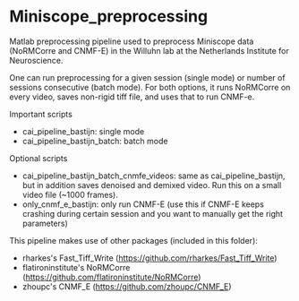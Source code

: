 # Miniscope_preprocessing
Matlab preprocessing pipeline used to preprocess Miniscope data (NoRMCorre and CNMF-E) in the Willuhn lab at the Netherlands Institute for Neuroscience. 

One can run preprocessing for a given session (single mode) or number of sessions consecutive (batch mode). 
For both options, it runs NoRMCorre on every video, saves non-rigid tiff file, and uses that to run CNMF-e. 

Important scripts
- cai_pipeline_bastijn: single mode
- cai_pipeline_bastijn_batch: batch mode

Optional scripts
- cai_pipeline_bastijn_batch_cnmfe_videos: same as cai_pipeline_bastijn, but in addition saves denoised and demixed video. Run this on a small video file (~1000 frames).
- only_cnmf_e_bastijn: only run CNMF-E (use this if CNMF-E keeps crashing during certain session and you want to manually get the right parameters)

This pipeline makes use of other packages (included in this folder):
- rharkes's Fast_Tiff_Write (https://github.com/rharkes/Fast_Tiff_Write)
- flatironinstitute's NoRMCorre (https://github.com/flatironinstitute/NoRMCorre)
- zhoupc's CNMF_E (https://github.com/zhoupc/CNMF_E)
